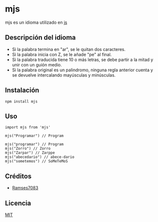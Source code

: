 # mjs

mjs es un idioma utilizado en [js](https://developer.mozilla.org/en-US/docs/Learn/Getting_started_with_the_web/JavaScript_basics)

## Descripción del idioma

- Si la palabra termina en "ar", se le quitan dos caracteres.
- Si la palabra inicia con Z, se le añade "pe" al final.
- Si la palabra traducida tiene 10 o más letras, se debe partir a la mitad y unir con un guión medio.
- Si la palabra original es un palindromo, ninguna regla anterior cuenta y se devuelve intercalando mayúsculas y minúsculas.


## Instalación

```
npm install mjs
```

## Uso

```
import mjs from 'mjs'

mjs("Programar") // Program

mjs("programar") // Program
mjs("Zorro") // Zorro
mjs("Zarpar") // Zarppe
mjs("abecedario") // abece-dario
mjs("sometemos") // SoMeTeMoS
```
## Créditos
- [Ramses7083](https://twitter.com/ramses7083)

## Licencia
[MIT](https://opensource.org/licenses/MIT)
